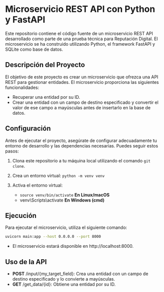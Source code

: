 # Microservicio REST API con Python y FastAPI

Este repositorio contiene el código fuente de un microservicio REST API desarrollado como parte de una prueba técnica para Reputación Digital. El microservicio se ha construido utilizando Python, el framework FastAPI y SQLite como base de datos.

## Descripción del Proyecto

El objetivo de este proyecto es crear un microservicio que ofrezca una API REST para gestionar entidades. El microservicio proporciona las siguientes funcionalidades:

- Recuperar una entidad por su ID.
- Crear una entidad con un campo de destino especificado y convertir el valor de ese campo a mayúsculas antes de insertarlo en la base de datos.

## Configuración

Antes de ejecutar el proyecto, asegúrate de configurar adecuadamente tu entorno de desarrollo y las dependencias necesarias. Puedes seguir estos pasos:

1. Clona este repositorio a tu máquina local utilizando el comando `git clone`.

2. Crea un entorno virtual: `python -m venv venv`

3. Activa el entorno virtual: 
    - `source venv/bin/activate` __En Linux/macOS__ 
    - venv\Scripts\activate __En Windows (cmd)__

## Ejecución

Para ejecutar el microservicio, utiliza el siguiente comando:

```bash
uvicorn main:app --host 0.0.0.0 --port 8000
```
- El microservicio estará disponible en http://localhost:8000.

## Uso de la API

- __POST__ /input/{my_target_field}: Crea una entidad con un campo de destino especificado y lo convierte a mayúsculas.
 - __GET__ /get_data/{id}: Obtiene una entidad por su ID.
